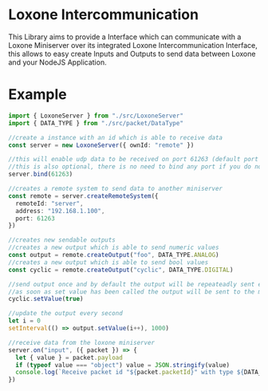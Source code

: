 Loxone Intercommunication
=========================

This Library aims to provide a Interface which can communicate with a Loxone Miniserver over its integrated Loxone Intercommunication Interface, this allows to easy create Inputs and Outputs to send data between Loxone and your NodeJS Application.


Example
=======

```typescript
import { LoxoneServer } from "./src/LoxoneServer"
import { DATA_TYPE } from "./src/packet/DataType"

//create a instance with an id which is able to receive data
const server = new LoxoneServer({ ownId: "remote" })

//this will enable udp data to be received on port 61263 (default port for loxone miniservers)
//this is also optional, there is no need to bind any port if you do not need to receive data
server.bind(61263)

//creates a remote system to send data to another miniserver
const remote = server.createRemoteSystem({
  remoteId: "server",
  address: "192.168.1.100",
  port: 61263
})

//creates new sendable outputs
//creates a new output which is able to send numeric values
const output = remote.createOutput("foo", DATA_TYPE.ANALOG)
//creates a new output which is able to send bool values
const cyclic = remote.createOutput("cyclic", DATA_TYPE.DIGITAL)

//send output once and by default the output will be repeateadly sent every 10 seconds
//as soon as set value has been called the output will be sent to the miniserver
cyclic.setValue(true)

//update the output every second
let i = 0
setInterval(() => output.setValue(i++), 1000)

//receive data from the loxone miniserver
server.on("input", ({ packet }) => {
  let { value } = packet.payload
  if (typeof value === "object") value = JSON.stringify(value)
  console.log(`Receive packet id "${packet.packetId}" with type ${DATA_TYPE[packet.type]} and value ${value}`)
})

```